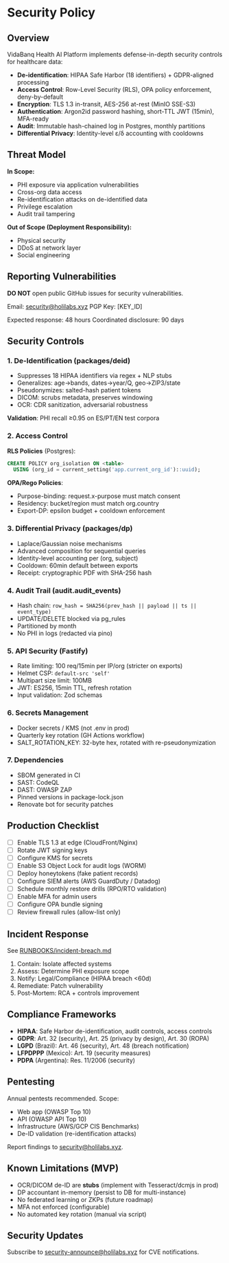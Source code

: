 # Security Policy

## Overview

VidaBanq Health AI Platform implements defense-in-depth security controls for healthcare data:

- **De-identification**: HIPAA Safe Harbor (18 identifiers) + GDPR-aligned processing
- **Access Control**: Row-Level Security (RLS), OPA policy enforcement, deny-by-default
- **Encryption**: TLS 1.3 in-transit, AES-256 at-rest (MinIO SSE-S3)
- **Authentication**: Argon2id password hashing, short-TTL JWT (15min), MFA-ready
- **Audit**: Immutable hash-chained log in Postgres, monthly partitions
- **Differential Privacy**: Identity-level ε/δ accounting with cooldowns

## Threat Model

**In Scope:**
- PHI exposure via application vulnerabilities
- Cross-org data access
- Re-identification attacks on de-identified data
- Privilege escalation
- Audit trail tampering

**Out of Scope (Deployment Responsibility):**
- Physical security
- DDoS at network layer
- Social engineering

## Reporting Vulnerabilities

**DO NOT** open public GitHub issues for security vulnerabilities.

Email: security@holilabs.xyz
PGP Key: [KEY_ID]

Expected response: 48 hours
Coordinated disclosure: 90 days

## Security Controls

### 1. De-Identification (packages/deid)

- Suppresses 18 HIPAA identifiers via regex + NLP stubs
- Generalizes: age→bands, dates→year/Q, geo→ZIP3/state
- Pseudonymizes: salted-hash patient tokens
- DICOM: scrubs metadata, preserves windowing
- OCR: CDR sanitization, adversarial robustness

**Validation**: PHI recall ≥0.95 on ES/PT/EN test corpora

### 2. Access Control

**RLS Policies** (Postgres):
```sql
CREATE POLICY org_isolation ON <table>
  USING (org_id = current_setting('app.current_org_id')::uuid);
```

**OPA/Rego Policies**:
- Purpose-binding: request.x-purpose must match consent
- Residency: bucket/region must match org.country
- Export-DP: epsilon budget + cooldown enforcement

### 3. Differential Privacy (packages/dp)

- Laplace/Gaussian noise mechanisms
- Advanced composition for sequential queries
- Identity-level accounting per (org, subject)
- Cooldown: 60min default between exports
- Receipt: cryptographic PDF with SHA-256 hash

### 4. Audit Trail (audit.audit_events)

- Hash chain: `row_hash = SHA256(prev_hash || payload || ts || event_type)`
- UPDATE/DELETE blocked via pg_rules
- Partitioned by month
- No PHI in logs (redacted via pino)

### 5. API Security (Fastify)

- Rate limiting: 100 req/15min per IP/org (stricter on exports)
- Helmet CSP: `default-src 'self'`
- Multipart size limit: 100MB
- JWT: ES256, 15min TTL, refresh rotation
- Input validation: Zod schemas

### 6. Secrets Management

- Docker secrets / KMS (not .env in prod)
- Quarterly key rotation (GH Actions workflow)
- SALT_ROTATION_KEY: 32-byte hex, rotated with re-pseudonymization

### 7. Dependencies

- SBOM generated in CI
- SAST: CodeQL
- DAST: OWASP ZAP
- Pinned versions in package-lock.json
- Renovate bot for security patches

## Production Checklist

- [ ] Enable TLS 1.3 at edge (CloudFront/Nginx)
- [ ] Rotate JWT signing keys
- [ ] Configure KMS for secrets
- [ ] Enable S3 Object Lock for audit logs (WORM)
- [ ] Deploy honeytokens (fake patient records)
- [ ] Configure SIEM alerts (AWS GuardDuty / Datadog)
- [ ] Schedule monthly restore drills (RPO/RTO validation)
- [ ] Enable MFA for admin users
- [ ] Configure OPA bundle signing
- [ ] Review firewall rules (allow-list only)

## Incident Response

See [RUNBOOKS/incident-breach.md](./RUNBOOKS/incident-breach.md)

1. Contain: Isolate affected systems
2. Assess: Determine PHI exposure scope
3. Notify: Legal/Compliance (HIPAA breach <60d)
4. Remediate: Patch vulnerability
5. Post-Mortem: RCA + controls improvement

## Compliance Frameworks

- **HIPAA**: Safe Harbor de-identification, audit controls, access controls
- **GDPR**: Art. 32 (security), Art. 25 (privacy by design), Art. 30 (ROPA)
- **LGPD** (Brazil): Art. 46 (security), Art. 48 (breach notification)
- **LFPDPPP** (Mexico): Art. 19 (security measures)
- **PDPA** (Argentina): Res. 11/2006 (security)

## Pentesting

Annual pentests recommended. Scope:
- Web app (OWASP Top 10)
- API (OWASP API Top 10)
- Infrastructure (AWS/GCP CIS Benchmarks)
- De-ID validation (re-identification attacks)

Report findings to security@holilabs.xyz.

## Known Limitations (MVP)

- OCR/DICOM de-ID are **stubs** (implement with Tesseract/dcmjs in prod)
- DP accountant in-memory (persist to DB for multi-instance)
- No federated learning or ZKPs (future roadmap)
- MFA not enforced (configurable)
- No automated key rotation (manual via script)

## Security Updates

Subscribe to security-announce@holilabs.xyz for CVE notifications.
